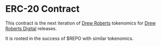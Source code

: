 # ERC-20 Contract

This contract is the next iteration of [Drew Roberts](https://github.com/drewroberts) tokenomics for [Drew Roberts Digital](https://github.com/roberts) releases.

It is rooted in the success of $REPO with similar tokenomics.
